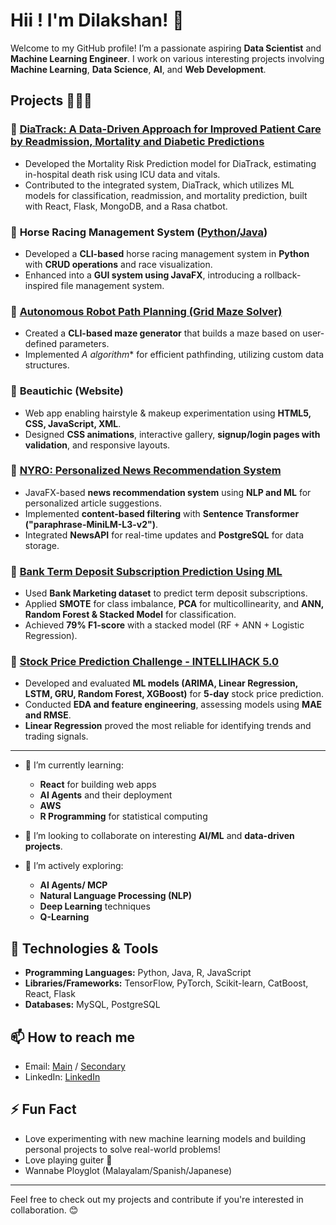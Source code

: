 # Hii ! I'm Dilakshan! 👋

Welcome to my GitHub profile! I’m a passionate aspiring **Data Scientist** and **Machine Learning Engineer**. I work on various interesting projects involving **Machine Learning**, **Data Science**, **AI**, and **Web Development**.

## Projects 🧑🏽‍💻

### 🔹 [**DiaTrack: A Data-Driven Approach for Improved Patient Care by Readmission, Mortality and Diabetic Predictions**](https://github.com/Chanidu-Edirisinghe/DSGP-G9)
- Developed the Mortality Risk Prediction model for DiaTrack, estimating in-hospital death risk using ICU data and vitals.
- Contributed to the integrated system, DiaTrack, which utilizes ML models for classification, readmission, and mortality prediction, built with React, Flask, MongoDB, and a Rasa chatbot.

### 🔹 **Horse Racing Management System** ([Python](https://github.com/DilakshanRahul12/Horse-Management-System-Python-)/[Java](https://github.com/DilakshanRahul12/Horse-Management-System-Java))
- Developed a **CLI-based** horse racing management system in **Python** with **CRUD operations** and race visualization.
- Enhanced into a **GUI system using JavaFX**, introducing a rollback-inspired file management system.

### 🔹 [**Autonomous Robot Path Planning (Grid Maze Solver)**](https://github.com/DilakshanRahul12/Autonomous-Robot-Path-Planning)
- Created a **CLI-based maze generator** that builds a maze based on user-defined parameters.
- Implemented **A* algorithm** for efficient pathfinding, utilizing custom data structures.

### 🔹 **Beautichic (Website)**
- Web app enabling hairstyle & makeup experimentation using **HTML5, CSS, JavaScript, XML**.
- Designed **CSS animations**, interactive gallery, **signup/login pages with validation**, and responsive layouts.

### 🔹 [**NYRO: Personalized News Recommendation System**](https://github.com/DilakshanRahul12/CM2601_NYRO)
- JavaFX-based **news recommendation system** using **NLP and ML** for personalized article suggestions.
- Implemented **content-based filtering** with **Sentence Transformer ("paraphrase-MiniLM-L3-v2")**.
- Integrated **NewsAPI** for real-time updates and **PostgreSQL** for data storage.

### 🔹 [**Bank Term Deposit Subscription Prediction Using ML**](https://github.com/DilakshanRahul12/Bank-Term-Deposit-Subscription-Prediction-Using-ML)
- Used **Bank Marketing dataset** to predict term deposit subscriptions.
- Applied **SMOTE** for class imbalance, **PCA** for multicollinearity, and **ANN, Random Forest & Stacked Model** for classification.
- Achieved **79% F1-score** with a stacked model (RF + ANN + Logistic Regression).

### 🔹 [**Stock Price Prediction Challenge - INTELLIHACK 5.0**](https://github.com/SachithPathiranage/Intellihack_Pandas_and_Pythons_Task_4)
- Developed and evaluated **ML models (ARIMA, Linear Regression, LSTM, GRU, Random Forest, XGBoost)** for **5-day** stock price prediction.
- Conducted **EDA and feature engineering**, assessing models using **MAE and RMSE**.
- **Linear Regression** proved the most reliable for identifying trends and trading signals.

---
  
- 🌱 I’m currently learning:
  - **React** for building web apps
  - **AI Agents** and their deployment
  - **AWS**
  - **R Programming** for statistical computing
  
- 👯 I’m looking to collaborate on interesting **AI/ML** and **data-driven projects**.
  
- 🤖 I’m actively exploring:
  - **AI Agents/ MCP**
  - **Natural Language Processing (NLP)**
  - **Deep Learning** techniques
  - **Q-Learning**

## 🔧 Technologies & Tools
- **Programming Languages:** Python, Java, R, JavaScript
- **Libraries/Frameworks:** TensorFlow, PyTorch, Scikit-learn, CatBoost, React, Flask
- **Databases:** MySQL, PostgreSQL

## 📫 How to reach me
- Email: [Main](sdila8337@2gmail.com) / [Secondary](dilakshan.20231421@iit.ac.lk) 
- LinkedIn: [LinkedIn](www.linkedin.com/in/dilakshan-surendrabose)

## ⚡ Fun Fact
- Love experimenting with new machine learning models and building personal projects to solve real-world problems!
- Love playing guiter 🎸
- Wannabe Ployglot (Malayalam/Spanish/Japanese)
---

Feel free to check out my projects and contribute if you're interested in collaboration. 😊
